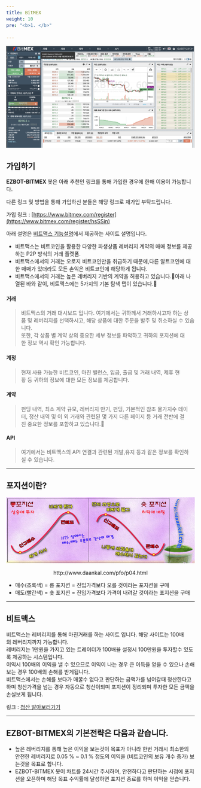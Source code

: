 ```yaml
---
title: BitMEX
weight: 10
pre: "<b>1. </b>"

---
```


![](/picture/site1.png?width=800&height=450)

## 가입하기

**EZBOT-BITMEX** 봇은 아래 추천인 링크를 통해 가입한 경우에 한해 이용이 가능합니다.

다른 링크 및 방법을 통해 가입하신 분들은 해당 링크로 재가입 부탁드립니다.

가입 링크 : [https://www.bitmex.com/register](https://www.bitmex.com/register/hsSSin)

아래 설명은 [비트맥스 기능설명](https://www.bitcoinmaxmargin.com/)에서 제공하는 사이트 설명입니다.

- 비트맥스는 비트코인을 활용한 다양한 파생상품 레버리지 계약의 매매 정보를 제공하는 P2P 방식의 거래 플랫폼.
- 비트맥스에서의 거래는 오로지 비트코인만을 취급하기 때문에,다른 알트코인에 대한 매매가 있더라도 모든 손익은 비트코인에 해당하게 됩니다.
- 비트맥스에서의 거래는 높은 레버리지 기반의 계약을 허용하고 있습니다.아래 나열된 바와 같이, 비트멕스에는 5가지의 기본 탐색 탭이 있습니다.

#### 거래
> 비트맥스의 거래 대시보드 입니다. 여기에서는 귀하께서 거래하시고자 하는 상품 및 레버리지를 선택하시고, 해당 상품에 대한 주문을 발주 및 취소하실 수 있습니다.<br>또한, 각 상품 별 계약 상의 중요한 세부 정보를 파악하고 귀하의 포지션에 대한 정보 역시 확인 가능합니다.

#### 계정
> 현재 사용 가능한 비트코인, 마진 밸런스, 입금, 출금 및 거래 내역, 제휴 현황 등 귀하의 정보에 대한 모든 정보를 제공합니다.

#### 계약
> 펀딩 내역, 최소 계약 규모, 레버리지 만기, 펀딩, 기본적인 참조 물가지수 데이터, 정산 내역 및 이 외 거래와 관련된 몇 가지 다른 페이지 등 거래 전반에 걸친 중요한 정보를 포함하고 있습니다.

#### API
> 여기에서는 비트맥스의 API 연결과 관련된 개발,유지 등과 같은 정보를 확인하실 수 있습니다.

---

## 포지션이란?

![](/picture/position1.png?width=450&height=300)
<p align="center">
http://www.daankal.com/pfo/p04.html
</p>

- 매수(초록색) = 롱 포지션 = 진입가격보다 오를 것이라는 포지션을 구매
- 매도(빨간색) = 숏 포지션 = 진입가격보다 가격이 내려갈 것이라는 포지션을 구매

---

## 비트맥스 

비트맥스는 레버리지를 통해 마진거래를 하는 사이트 입니다. 해당 사이트는 100배의 레버리지까지 가능합니다.<br>
레버리지는 1만원을 가지고 있는 트레이더가 100배율 설정시 100만원을 투자할수 있도록 제공하는 시스템입니다.<br>
이익시 100배의 이익을 낼 수 있으므로 이익이 나는 경우 큰 이득을 얻을 수 있으나 손해보는 경우 100배의 손해를 받게됩니다.<br>
비트맥스에서는 손해를 보다가 매꿀수 없다고 판단하는 금액가를 넘어갈때 청산한다고 하며 청산가격을 넘는 경우 자동으로 청산이되며 포지션이 정리되며 투자한 모든 금액을 손실보게 됩니다. 

링크 : [청산 알아보러가기](청산링크)

--- 

## EZBOT-BITMEX의 기본전략은 다음과 같습니다.


- 높은 레버리지를 통해 높은 이익을 보는것이 목표가 아니라 한번 거래시 최소한의 안전한 레버리지로 0.05 % ~ 0.1 % 정도의 이익을 (비트코인의 보유 개수 증가) 보는것을 목표로 합니다.
- EZBOT-BITMEX 봇이 차트를 24시간 주시하며, 안전하다고 판단하는 시점에 포지션을 오픈하며 해당 목표 수익률에 달성하면 포지션 종료를 하며 이익을 얻습니다.


